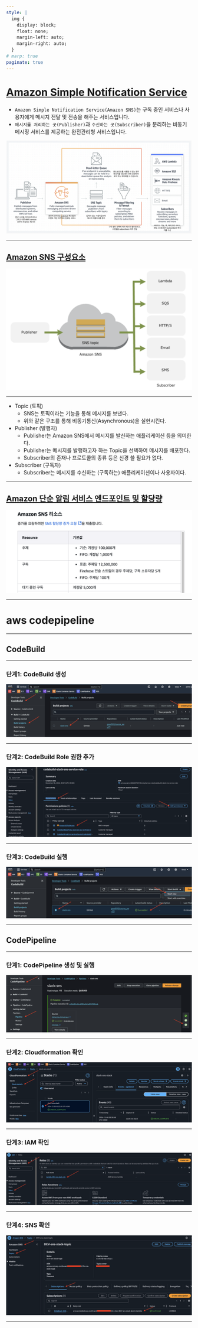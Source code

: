 ```yaml
---
style: |
  img {
    display: block;
    float: none;
    margin-left: auto;
    margin-right: auto;
  }
# marp: true
paginate: true
---
```

# [Amazon Simple Notification Service](https://velog.io/@soyeon207/AWS-SNS-SQS-%EB%9E%80)
- `Amazon Simple Notification Service(Amazon SNS)`는 구독 중인 서비스나 사용자에게 메시지 전달 및 전송을 해주는 서비스입니다.
- `메시지를 처리하는 곳(Publisher)`과 `수신하는 곳(Subscriber)`을 분리하는 비동기 메시징 서비스를 제공하는 완전관리형 서비스입니다.

![alt text](image-96.png)

---
## [Amazon SNS 구성요소](https://galid1.tistory.com/382)
![alt text](image-97.png)

---
- Topic (토픽)
  - SNS는 토픽이라는 기능을 통해 메시지를 보낸다.
  - 위와 같은 구조를 통해 비동기통신(Asynchronous)을 실현시킨다.
- Publisher (발행자)
  - Publisher는 Amazon SNS에서 메시지를 발신하는 애플리케이션 등을 의미한다. 
  - Publisher는 메시지를 발행하고자 하는 Topic을 선택하여 메시지를 배포한다. 
  - Subscriber의 존재나 프로토콜의 종류 등은 신경 쓸 필요가 없다.
- Subscriber (구독자)
  - Subscriber는 메시지를 수신하는 (구독하는) 애플리케이션이나 사용자이다.

---
## [Amazon 단순 알림 서비스 엔드포인트 및 할당량](https://docs.aws.amazon.com/ko_kr/general/latest/gr/sns.html)
![alt text](image-98.png)

---
# aws codepipeline

---
## CodeBuild

---
### 단계1: CodeBuild 생성 
![alt text](image-103.png)

---
### 단계2: CodeBuild Role 권한 추가 
![alt text](image-104.png)

---
### 단계3: CodeBuild 실행
![alt text](image-105.png)

---
## CodePipeline

---
### 단계1: CodePipeline 생성 및 실행 
![alt text](image-106.png)

---
### 단계2: Cloudformation 확인 
![alt text](image-107.png)

---
### 단계3: IAM 확인
![alt text](image-108.png)

---
### 단계4: SNS 확인 
![alt text](image-109.png)

---









